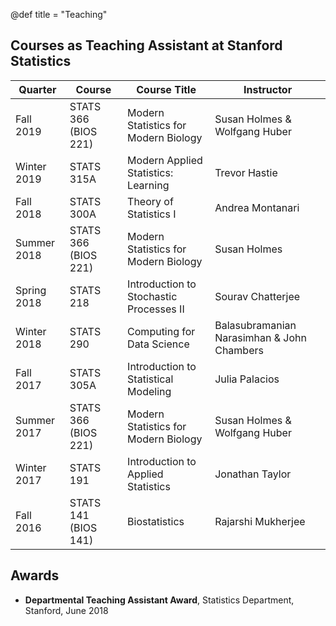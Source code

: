 @def title = "Teaching"



## Courses as Teaching Assistant at Stanford Statistics



| Quarter         | Course              |   Course Title                          | Instructor
| --------------- | ------------------- | ----------------------------------------| -----------
| Fall 2019     | STATS 366 (BIOS 221)| Modern Statistics for Modern Biology    | Susan Holmes & Wolfgang Huber
| Winter 2019     | STATS 315A          | Modern Applied Statistics: Learning     | Trevor Hastie
| Fall 2018       | STATS 300A          | Theory of Statistics I                  | Andrea Montanari
| Summer 2018     | STATS 366 (BIOS 221)| Modern Statistics for Modern Biology    | Susan Holmes
| Spring 2018     | STATS 218           | Introduction to Stochastic Processes II | Sourav Chatterjee
| Winter 2018     | STATS 290           | Computing for Data Science              | Balasubramanian Narasimhan & John Chambers
| Fall 2017       | STATS 305A          | Introduction to Statistical Modeling    | Julia Palacios
| Summer 2017     | STATS 366 (BIOS 221)| Modern Statistics for Modern Biology    | Susan Holmes & Wolfgang Huber
| Winter 2017     | STATS 191           | Introduction to Applied Statistics      | Jonathan Taylor        
| Fall 2016       | STATS 141 (BIOS 141)| Biostatistics                           | Rajarshi Mukherjee


## Awards


* **Departmental Teaching Assistant Award**, Statistics Department, Stanford, June 2018
